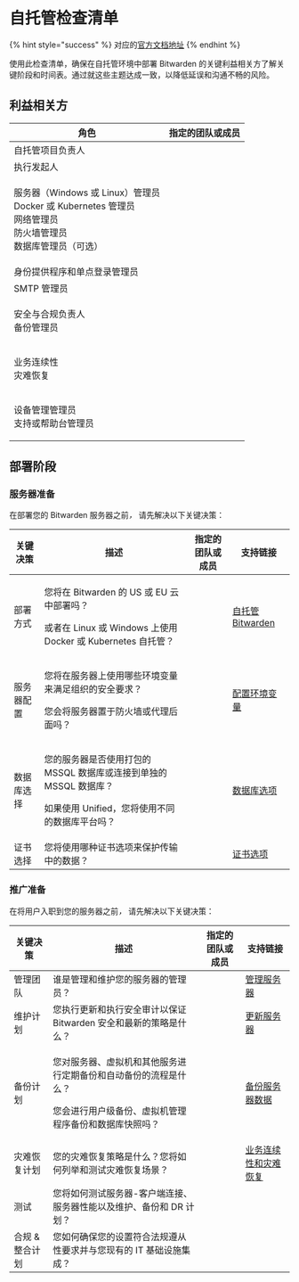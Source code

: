 # 自托管检查清单

{% hint style="success" %}
对应的[官方文档地址](https://bitwarden.com/help/self-host-checklist/)
{% endhint %}

使用此检查清单，确保在自托管环境中部署 Bitwarden 的关键利益相关方了解关键阶段和时间表。通过就这些主题达成一致，以降低延误和沟通不畅的风险。

## 利益相关方 <a href="#stakeholders" id="stakeholders"></a>

| 角色                                                                                         | 指定的团队或成员 |
| ------------------------------------------------------------------------------------------ | -------- |
| 自托管项目负责人                                                                                   |          |
| 执行发起人                                                                                      |          |
| <p>服务器（Windows 或 Linux）管理员<br>Docker 或 Kubernetes 管理员<br>网络管理员<br>防火墙管理员<br>数据库管理员（可选）</p> |          |
| 身份提供程序和单点登录管理员                                                                             |          |
| SMTP 管理员                                                                                   |          |
| <p>安全与合规负责人<br>备份管理员</p>                                                                   |          |
| <p>业务连续性<br>灾难恢复</p>                                                                       |          |
| <p>设备管理管理员<br>支持或帮助台管理员</p>                                                                |          |

## 部署阶段 <a href="#deployment-stages" id="deployment-stages"></a>

### 服务器准备 <a href="#server-preparation" id="server-preparation"></a>

在部署您的 Bitwarden 服务器之&#x524D;_，_ 请先解决以下关键决策：

| 关键决策  | 描述                                                                                           | 指定的团队或成员 | 支持链接                                                                             |
| ----- | -------------------------------------------------------------------------------------------- | -------- | -------------------------------------------------------------------------------- |
| 部署方式  | <p>您将在 Bitwarden 的 US 或 EU 云中部署吗？</p><p>或者在 Linux 或 Windows 上使用 Docker 或 Kubernetes 自托管？</p> |          | [自托管 Bitwarden](self-host-bitwarden.md)                                          |
| 服务器配置 | <p>您将在服务器上使用哪些环境变量来满足组织的安全要求？</p><p>您会将服务器置于防火墙或代理后面吗？</p>                                   |          | [配置环境变量](../deploy-and-configure/configuration-options/environment-variables.md) |
| 数据库选择 | <p>您的服务器是否使用打包的 MSSQL 数据库或连接到单独的 MSSQL 数据库？</p><p>如果使用 Unified，您将使用不同的数据库平台吗？</p>            |          | [数据库选项](../deploy-and-configure/configuration-options/database-options.md)       |
| 证书选择  | 您将使用哪种证书选项来保护传输中的数据？                                                                         |          | [证书选项](../deploy-and-configure/configuration-options/certificate-options.md)     |

### 推广准备 <a href="#rollout-preparation" id="rollout-preparation"></a>

在将用户入职到您的服务器之&#x524D;_，_ 请先解决以下关键决策：

| 关键决策      | 描述                                                                        | 指定的团队或成员 | 支持链接                                                                                                    |
| --------- | ------------------------------------------------------------------------- | -------- | ------------------------------------------------------------------------------------------------------- |
| 管理团队      | 谁是管理和维护您的服务器的管理员？                                                         |          | [管理服务器](../system-administrator-portal.md)                                                              |
| 维护计划      | 您执行更新和执行安全审计以保证 Bitwarden 安全和最新的策略是什么？                                    |          | [更新服务器](../update-a-server.md)                                                                          |
| 备份计划      | <p>您对服务器、虚拟机和其他服务进行定期备份和自动备份的流程是什么？</p><p>您会进行用户级备份、虚拟机管理程序备份和数据库快照吗？</p> |          | [备份服务器数据](../backup-server-data.md)                                                                     |
| 灾难恢复计划    | 您的灾难恢复策略是什么？您将如何列举和测试灾难恢复场景？                                              |          | [业务连续性和灾难恢复](../../security/bitwarden-security-whitepaper.md#business-continuity-and-disaster-recovery) |
| 测试        | 您将如何测试服务器-客户端连接、服务器性能以及维护、备份和 DR 计划？                                      |          |                                                                                                         |
| 合规 & 整合计划 | 您如何确保您的设置符合法规遵从性要求并与您现有的 IT 基础设施集成？                                       |          |                                                                                                         |
